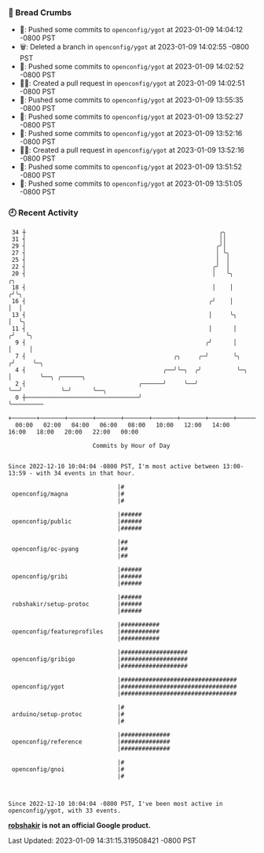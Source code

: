 ### 🍞 Bread Crumbs

 * 🚢: Pushed some commits to `openconfig/ygot` at 2023-01-09 14:04:12 -0800 PST
 * 🗑: Deleted a branch in `openconfig/ygot` at 2023-01-09 14:02:55 -0800 PST
 * 🚢: Pushed some commits to `openconfig/ygot` at 2023-01-09 14:02:52 -0800 PST
 * ✍🏼: Created a pull request in `openconfig/ygot` at 2023-01-09 14:02:51 -0800 PST
 * 🚢: Pushed some commits to `openconfig/ygot` at 2023-01-09 13:55:35 -0800 PST
 * 🚢: Pushed some commits to `openconfig/ygot` at 2023-01-09 13:52:27 -0800 PST
 * 🚢: Pushed some commits to `openconfig/ygot` at 2023-01-09 13:52:16 -0800 PST
 * ✍🏼: Created a pull request in `openconfig/ygot` at 2023-01-09 13:52:16 -0800 PST
 * 🚢: Pushed some commits to `openconfig/ygot` at 2023-01-09 13:51:52 -0800 PST
 * 🚢: Pushed some commits to `openconfig/ygot` at 2023-01-09 13:51:05 -0800 PST

### 🕘 Recent Activity
```
 34 ┼                                                       ╭╮
 31 ┤                                                       ││
 29 ┤                                                      ╭╯│
 27 ┤                                                      │ ╰╮
 25 ┤                                                      │  │
 22 ┤                                                     ╭╯  │
 20 ┤                                                     │   ╰╮         ╭╮
 18 ┤                                                     │    │        ╭╯╰╮
 16 ┤                                                    ╭╯    │        │  │
 13 ┤                                                    │     ╰╮       │  ╰╮
 11 ┤                                                    │      │      ╭╯   ╰╮
  9 ┤                                                   ╭╯      │      │     │
  7 ┤                                          ╭╮     ╭─╯       ╰╮    ╭╯     ╰─╮
  4 ┤                                       ╭──╯╰─╮  ╭╯          ╰─╮  │        ╰──╮ ╭──────╮
  2 ┤                                ╭──────╯     ╰──╯             ╰──╯           ╰─╯      ╰──╮
  0 ┼────────────────────────────────╯                                                        ╰─────────
    +───────+───────+───────+───────+───────+───────+───────+───────+───────+───────+───────+───────+────
  00:00   02:00   04:00   06:00   08:00   10:00   12:00   14:00   16:00   18:00   20:00   22:00   00:00   

						Commits by Hour of Day


Since 2022-12-10 10:04:04 -0800 PST, I'm most active between 13:00-13:59 - with 34 events in that hour.

```



```
                               |#
 openconfig/magna              |#
                               |#

                               |######
 openconfig/public             |######
                               |######

                               |##
 openconfig/oc-pyang           |##
                               |##

                               |######
 openconfig/gribi              |######
                               |######

                               |######
 robshakir/setup-protoc        |######
                               |######

                               |###########
 openconfig/featureprofiles    |###########
                               |###########

                               |###################
 openconfig/gribigo            |###################
                               |###################

                               |#################################
 openconfig/ygot               |#################################
                               |#################################

                               |#
 arduino/setup-protoc          |#
                               |#

                               |##############
 openconfig/reference          |##############
                               |##############

                               |#
 openconfig/gnoi               |#
                               |#



Since 2022-12-10 10:04:04 -0800 PST, I've been most active in openconfig/ygot, with 33 events.

```
**[robshakir](mailto:robjs@google.com) is not an official Google product.**  


Last Updated: 2023-01-09 14:31:15.319508421 -0800 PST
